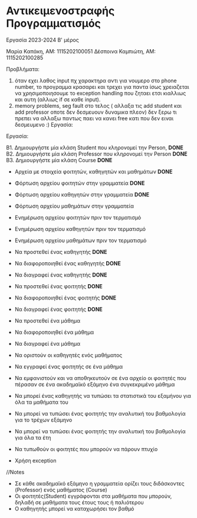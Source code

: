 # Αντικειμενοστραφής Προγραμματισμός
Εργασία 2023-2024 Β' μέρος

Μαρία Καπάκη, ΑΜ: 1115202100051
Δέσποινα Καμπιώτη, ΑΜ: 1115202100285


Προβλήματα:
1. όταν εχει λαθος input πχ χαρακτηρα αντι για νουμερο στο phone number, το προγραμμα κρασαρει και τρεχει για παντα ίσως χρειαζεται να χρησιμοποιησουμε το exception handling που ζηταει ετσι κιαλλιως και αυτη (αλλιως if σε καθε input).
2. memory problems, seg fault στο τελος ( αλλαξα τις add student και add professor οποτε δεν δεσμευουν δυναμικα πλεον) δεν ξερω τι πρεπει να αλλαξω παντως παει να κανει free κατι που δεν ειναι δεσμευμενο :)
Εργασία:

Εργασία:

B1. Δημιουργήστε μία κλάση Student που κληρονομεί την Person, **DONE**
B2. Δημιουργήστε μία κλάση Professor που κληρονομεί την Person **DONE**
B3. Δημιουργήστε μία κλάση Course **DONE**

- Αρχεία με στοιχεία φοιτητών, καθηγητών και μαθημάτων **DONE**

- Φόρτωση αρχείου φοιτητών στην γραμματεία **DONE**
- Φόρτωση αρχείου καθηγητών στην γραμματεία **DONE**
- Φόρτωση αρχείου μαθημάτων στην γραμματεία

- Ενημέρωση αρχείου φοιτητών πριν τον τερματισμό
- Ενημέρωση αρχείου καθηγητών πριν τον τερματισμό
- Ενημέρωση αρχείου μαθημάτων πριν τον τερματισμό

- Να προστεθεί ένας καθηγητής **DONE**
- Να διαφοροποιηθεί ένας καθηγητής **DONE**
- Να διαγραφεί ένας καθηγητής **DONE**

- Να προστεθεί ένας φοιτητής **DONE**
- Να διαφοροποιηθεί ένας φοιτητής **DONE**
- Να διαγραφεί ένας φοιτητής **DONE**

- Να προστεθεί ένα μάθημα
- Να διαφοροποιηθεί ένα μάθημα
- Να διαγραφεί ένα μάθημα

- Να οριστούν οι καθηγητές ενός μαθήματος
- Να εγγραφεί ένας φοιτητής σε ένα μάθημα
- Να εμφανιστούν και να αποθηκευτούν σε ένα αρχείο οι φοιτητές που πέρασαν σε ένα ακαδημαϊκό εξάμηνο ένα συγκεκριμένο μάθημα
- Να μπορεί ένας καθηγητής να τυπώσει τα στατιστικά του εξαμήνου για όλα τα μαθήματα του
- Να μπορεί να τυπώσει ένας φοιτητής την αναλυτική του βαθμολογία για το τρέχων εξάμηνο
- Να μπορεί να τυπώσει ένας φοιτητής την αναλυτική του βαθμολογία για όλα τα έτη
- Να τυπωθούν οι φοιτητές που μπορούν να πάρουν πτυχίο
- Χρήση exception

//Notes
- Σε κάθε ακαδημαϊκό εξάμηνο η γραμματεία ορίζει τους διδάσκοντες (Professor) ενός μαθήματος (Course)
- Οι φοιτητές(Student) εγγράφονται στα μαθήματα που μπορούν, δηλαδή σε μαθήματα τους έτους τους ή παλιότερου
- Ο καθηγητής μπορεί να καταχωρήσει τον βαθμό